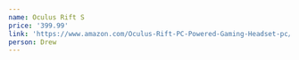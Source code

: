 ```yaml
---
name: Oculus Rift S
price: '399.99'
link: 'https://www.amazon.com/Oculus-Rift-PC-Powered-Gaming-Headset-pc/dp/B07PTMKYS7'
person: Drew
---
```


